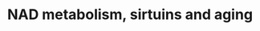 ---
annotations:
- id: PW:0002584
  parent: classic metabolic pathway
  type: Pathway Ontology
  value: Sirtuin mediated pathway
- id: PW:0000651
  parent: regulatory pathway
  type: Pathway Ontology
  value: aging pathway
- id: PW:0000002
  parent: classic metabolic pathway
  type: Pathway Ontology
  value: classic metabolic pathway
authors:
- Khanspers
- Susan
- AlexanderPico
- Jmelius
- Mkutmon
- MaintBot
- Eweitz
description: A model for DNA damage, inflammation, NAD+, and aging. Two key events,
  the activation of PARP by DNA damage and the decreased NAMPT expression associated
  with inflammation, lead to decreased SIRT1 and SIRT3 activity in the nucleus and
  mitochondria, respectively. Decreased SIRT1 activity is associated with further
  PARP activation and increased DNA damage. Decreased SIRT1 also leads to NF-kB activation
  and decreased FOXO3a activity, two factors that lead to increased inflammation.
  These contribute to the establishment of two parallel feed-forward self reinforcing
  loops that further accelerate the aging process. This process is initiated earlier
  and faster in patients with DNA damage repair defects (such as CS, XPA, and AT).
  Mitochondrial function is diminished as a result of decreased SIRT3 activity, leading
  to mitochondrial protein hyperacetylation, whereas decreased SIRT1 is associated
  with decreased TFAM (necessary for mitochondrial DNA replication and transcription)
  and decreased PGC-1a (necessary for mitochondrial biogenesis). Possible therapeutic
  interventions to restore NAD+ levels are illustrated for each of the key enzymes
  (red arrows). Based on fig 4 from http://science.sciencemag.org/content/350/6265/1208.long.  Proteins
  on this pathway have targeted assays available via the [https://assays.cancer.gov/available_assays?wp_id=WP3630
  CPTAC Assay Portal]
last-edited: 2022-02-26
organisms:
- Homo sapiens
redirect_from:
- /index.php/Pathway:WP3630
- /instance/WP3630
revision: null
schema-jsonld:
- '@context': https://schema.org/
  '@id': https://wikipathways.github.io/pathways/WP3630.html
  '@type': Dataset
  creator:
    '@type': Organization
    name: WikiPathways
  description: A model for DNA damage, inflammation, NAD+, and aging. Two key events,
    the activation of PARP by DNA damage and the decreased NAMPT expression associated
    with inflammation, lead to decreased SIRT1 and SIRT3 activity in the nucleus and
    mitochondria, respectively. Decreased SIRT1 activity is associated with further
    PARP activation and increased DNA damage. Decreased SIRT1 also leads to NF-kB
    activation and decreased FOXO3a activity, two factors that lead to increased inflammation.
    These contribute to the establishment of two parallel feed-forward self reinforcing
    loops that further accelerate the aging process. This process is initiated earlier
    and faster in patients with DNA damage repair defects (such as CS, XPA, and AT).
    Mitochondrial function is diminished as a result of decreased SIRT3 activity,
    leading to mitochondrial protein hyperacetylation, whereas decreased SIRT1 is
    associated with decreased TFAM (necessary for mitochondrial DNA replication and
    transcription) and decreased PGC-1a (necessary for mitochondrial biogenesis).
    Possible therapeutic interventions to restore NAD+ levels are illustrated for
    each of the key enzymes (red arrows). Based on fig 4 from http://science.sciencemag.org/content/350/6265/1208.long.  Proteins
    on this pathway have targeted assays available via the [https://assays.cancer.gov/available_assays?wp_id=WP3630
    CPTAC Assay Portal]
  keywords:
  - FOXO1
  - FOXO3
  - HIF1A
  - NAD
  - NAMPT
  - NFKB1
  - Nicotinamide riboside
  - P7C3
  - PARP inhibitors
  - PARP1
  - PPARG
  - ROS1
  - Resveratrol
  - SIRT1
  - SIRT3
  - TFAM
  - TORC2
  license: CC0
  name: NAD metabolism, sirtuins and aging
seo: CreativeWork
title: NAD metabolism, sirtuins and aging
wpid: WP3630
---